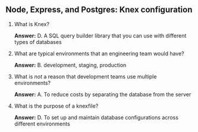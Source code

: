 ## Node, Express, and Postgres: Knex configuration

1. What is Knex? 

    **Answer:** D. A SQL query builder library that you can use with different types of databases

2. What are typical environments that an engineering team would have?  

    **Answer:** B. development, staging, production

3. What is _not_ a reason that development teams use multiple environments?

    **Answer:** A. To reduce costs by separating the database from the server

4. What is the purpose of a knexfile? 

    **Answer:** D. To set up and maintain database configurations across different environments
